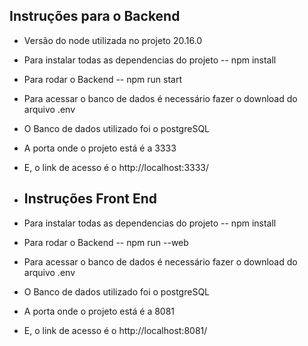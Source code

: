 ## Instruções para o Backend

- Versão do node utilizada no projeto 20.16.0
- Para instalar todas as dependencias do projeto -- npm install
- Para rodar o Backend -- npm run start
- Para acessar o banco de dados é necessário fazer o download do arquivo .env
- O Banco de dados utilizado foi o postgreSQL
- A porta onde o projeto está é a 3333
- E, o link de acesso é o http://localhost:3333/

- ## Instruções Front End

- Para instalar todas as dependencias do projeto -- npm install
- Para rodar o Backend -- npm run --web
- Para acessar o banco de dados é necessário fazer o download do arquivo .env
- O Banco de dados utilizado foi o postgreSQL
- A porta onde o projeto está é a 8081
- E, o link de acesso é o http://localhost:8081/
